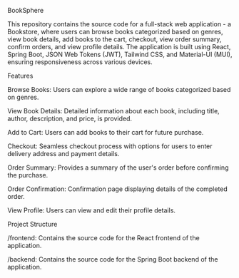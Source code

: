 BookSphere

This repository contains the source code for a full-stack web application - a Bookstore, where users can browse books categorized based on genres, view book details, add books to the cart, checkout, view order summary, confirm orders, and view profile details. The application is built using React, Spring Boot, JSON Web Tokens (JWT), Tailwind CSS, and Material-UI (MUI), ensuring responsiveness across various devices.


Features

Browse Books: Users can explore a wide range of books categorized based on genres.

View Book Details: Detailed information about each book, including title, author, description, and price, is provided.

Add to Cart: Users can add books to their cart for future purchase.

Checkout: Seamless checkout process with options for users to enter delivery address and payment details.

Order Summary: Provides a summary of the user's order before confirming the purchase.

Order Confirmation: Confirmation page displaying details of the completed order.

View Profile: Users can view and edit their profile details.



Project Structure


/frontend: Contains the source code for the React frontend of the application.


/backend: Contains the source code for the Spring Boot backend of the application.


